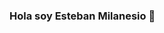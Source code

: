 ### Hola soy Esteban Milanesio 👋

<!--
**estebanmilanesio/estebanmilanesio** is a ✨ _special_ ✨ repository because its `README.md` (this file) appears on your GitHub profile.

Here are some ideas to get you started:

- 🔭 Actualmente estoy trabajando como administrador Jira 
- 🌱 Actualmente estoy realizando el curso de Full Stack Developer en Digital Houes
- ⚡ Estoy realizando mi tesis de Ingeniería Civil
- 👯 Soy músico de hobby 
- 📫 Puedes encontrarme en: esmilanesio@gmail.com

-->
